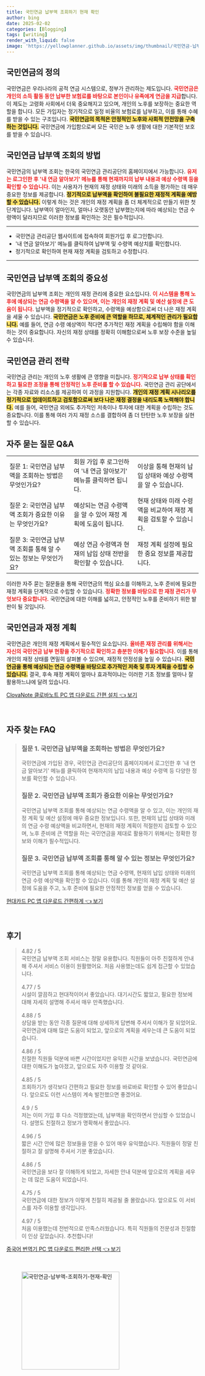 ```yaml
---
title: 국민연금 납부액 조회하기 현재 확인
author: bing
date: 2025-02-02
categories: [Blogging]
tags: [writing]
render_with_liquid: false
image: 'https://yellowplanner.github.io/assets/img/thumbnail/국민연금-납부액-조회하기-현재-확인.webp'
---
```



<h2 id='국민연금의 정의'>국민연금의 정의</h2>

<p>국민연금은 우리나라의 공적 연금 시스템으로, 정부가 관리하는 제도입니다. <b><span style="color: #ee2323;">국민연금은 개인의 소득 활동 동안 납부한 보험료를 바탕으로 본인이나 유족에게 연금을 지급</span></b>합니다. 이 제도는 고령화 사회에서 더욱 중요해지고 있으며, 개인의 노후를 보장하는 중요한 역할을 합니다. 모든 가입자는 정기적으로 일정 비율의 보험료를 납부하고, 이를 통해 수혜를 받을 수 있는 구조입니다. <b><span style="background-color: #ffe066;">국민연금의 목적은 안정적인 노후와 사회적 안전망을 구축하는 것입니다.</span></b> 국민연금에 가입함으로써 모든 국민은 노후 생활에 대한 기본적인 보호를 받을 수 있습니다.</p>

<h2 id='국민연금 납부액 조회의 방법'>국민연금 납부액 조회의 방법</h2>

<p>국민연금의 납부액 조회는 한국의 국민연금 관리공단의 홈페이지에서 가능합니다. <b><span style="color: #ee2323;">유저는 로그인한 후 '내 연금 알아보기' 메뉴를 통해 현재까지의 납부 내용과 예상 수령액 등을 확인할 수 있습니다.</span></b> 이는 사용자가 현재의 재정 상태와 미래의 소득을 평가하는 데 매우 중요한 정보를 제공합니다. <b><span style="background-color: #ffe066;">정기적으로 납부액을 확인하여 불필요한 재정적 계획을 예방할 수 있습니다.</span></b> 이렇게 하는 것은 개인의 재정 계획을 좀 더 체계적으로 만들기 위한 첫 단계입니다. 납부액이 얼마인지, 얼마나 오랫동안 납부했는지에 따라 예상되는 연금 수령액이 달라지므로 이러한 정보를 확인하는 것은 필수적입니다.</p>

<hr />

<ul>
    <li>국민연금 관리공단 웹사이트에 접속하여 회원가입 후 로그인합니다.</li>
    <li>'내 연금 알아보기' 메뉴를 클릭하여 납부액 및 수령액 예상치를 확인합니다.</li>
    <li>정기적으로 확인하여 현재 재정 계획을 검토하고 수정합니다.</li>
</ul>

<hr />

<h2 id='국민연금 납부액 조회의 중요성'>국민연금 납부액 조회의 중요성</h2>

<p>국민연금의 납부액 조회는 개인의 재정 관리에 중요한 요소입니다. <b><span style="color: #ee2323;">이 시스템을 통해 노후에 예상되는 연금 수령액을 알 수 있으며, 이는 개인의 재정 계획 및 예산 설정에 큰 도움이 됩니다.</span></b> 납부액을 정기적으로 확인하고, 수령액을 예상함으로써 더 나은 재정 계획을 세울 수 있습니다. <b><span style="background-color: #ffe066;">국민연금은 노후 준비에 큰 역할을 하므로, 체계적인 관리가 필요합니다.</span></b> 예를 들어, 연금 수령 예상액이 적다면 추가적인 재정 계획을 수립해야 함을 이해하는 것이 중요합니다. 자신의 재정 상태를 정확히 이해함으로써 노후 보장 수준을 높일 수 있습니다.</p>

<h2 id='국민연금 관리 전략'>국민연금 관리 전략</h2>

<p>국민연금 관리는 개인의 노후 생활에 큰 영향을 미칩니다. <b><span style="color: #ee2323;">정기적으로 납부 상태를 확인하고 필요한 조정을 통해 안정적인 노후 준비를 할 수 있습니다.</span></b> 국민연금 관리 공단에서는 각종 자료와 리소스를 제공하여 이 과정을 지원합니다. <b><span style="background-color: #ffe066;">개인의 재정 계획 시나리오를 정기적으로 업데이트하고 검토함으로써 보다 나은 재정 결정을 내리도록 노력해야 합니다.</span></b> 예를 들어, 국민연금 외에도 추가적인 저축이나 투자에 대한 계획을 수립하는 것도 중요합니다. 이를 통해 여러 가지 재정 소스를 결합하여 좀 더 탄탄한 노후 보장을 실현할 수 있습니다.</p>

<h2 id='자주 묻는 질문 Q&A'>자주 묻는 질문 Q&A</h2>

<table>
    <tr>
        <td>질문 1: 국민연금 납부액을 조회하는 방법은 무엇인가요?</td>
        <td>회원 가입 후 로그인하여 '내 연금 알아보기' 메뉴를 클릭하면 됩니다.</td>
        <td>이상을 통해 현재의 납입 상태와 예상 수령액을 알 수 있습니다.</td>
    </tr>
    <tr>
        <td>질문 2: 국민연금 납부액 조회가 중요한 이유는 무엇인가요?</td>
        <td>예상되는 연금 수령액을 알 수 있어 재정 계획에 도움이 됩니다.</td>
        <td>현재 상태와 미래 수령액을 비교하여 재정 계획을 검토할 수 있습니다.</td>
    </tr>
    <tr>
        <td>질문 3: 국민연금 납부액 조회를 통해 알 수 있는 정보는 무엇인가요?</td>
        <td>예상 연금 수령액과 현재의 납입 상태 전반을 확인할 수 있습니다.</td>
        <td>재정 계획 설정에 필요한 중요 정보를 제공합니다.</td>
    </tr>
</table>

<p>이러한 자주 묻는 질문들을 통해 국민연금의 핵심 요소를 이해하고, 노후 준비에 필요한 재정 계획을 단계적으로 수립할 수 있습니다. <b><span style="color: #ee2323;">정확한 정보를 바탕으로 한 재정 관리가 무엇보다 중요합니다.</span></b> 국민연금에 대한 이해를 넓히고, 안정적인 노후를 준비하기 위한 발판이 될 것입니다.</p>

<h2 id='국민연금과 재정 계획'>국민연금과 재정 계획</h2>

<p>국민연금은 개인의 재정 계획에서 필수적인 요소입니다. <b><span style="color: #ee2323;">올바른 재정 관리를 위해서는 자신의 국민연금 납부 현황을 주기적으로 확인하고 충분한 이해가 필요합니다.</span></b> 이를 통해 개인의 재정 상태를 면밀히 살펴볼 수 있으며, 재정적 안정성을 높일 수 있습니다. <b><span style="background-color: #ffe066;">국민연금을 통해 예상되는 연금 수령액을 바탕으로 추가적인 저축 및 투자 계획을 수립할 수 있습니다.</span></b> 결국, 후속 재정 계획이 얼마나 효과적이냐는 이러한 기초 정보를 얼마나 잘 활용하느냐에 달려 있습니다.</p>


<p><a class="click-button" title="ClovaNote 클로바노트 PC 앱 다운로드 간편 설치" href="https://yellowplanner.github.io/posts/ClovaNote-%ED%81%B4%EB%A1%9C%EB%B0%94%EB%85%B8%ED%8A%B8-PC-%EC%95%B1-%EB%8B%A4%EC%9A%B4%EB%A1%9C%EB%93%9C-%EA%B0%84%ED%8E%B8-%EC%84%A4%EC%B9%98/" rel="dofollow">ClovaNote 클로바노트 PC 앱 다운로드 간편 설치 👈 보기</a></p><br>
<h2 id='자주_찾는_FAQ'>자주 찾는 FAQ</h2>
<div itemscope="" itemtype="https://schema.org/FAQPage"> 
<blockquote> 
<div itemscope="" itemprop="mainEntity" itemtype="https://schema.org/Question"> 
<h3 itemprop="name">질문 1. 국민연금 납부액을 조회하는 방법은 무엇인가요?</h3> 
<div itemscope="" itemprop="acceptedAnswer" itemtype="https://schema.org/Answer"> 
<span itemprop="text"> 
<p>국민연금에 가입된 경우, 국민연금 관리공단의 홈페이지에서 로그인한 후 '내 연금 알아보기' 메뉴를 클릭하여 현재까지의 납입 내용과 예상 수령액 등 다양한 정보를 확인할 수 있습니다.</p> 
</span> 
</div> 
</div> 
<div itemscope="" itemprop="mainEntity" itemtype="https://schema.org/Question"> 
<h3 itemprop="name">질문 2. 국민연금 납부액 조회가 중요한 이유는 무엇인가요?</h3> 
<div itemscope="" itemprop="acceptedAnswer" itemtype="https://schema.org/Answer"> 
<span itemprop="text"> 
<p>국민연금 납부액 조회를 통해 예상되는 연금 수령액을 알 수 있고, 이는 개인의 재정 계획 및 예산 설정에 매우 중요한 정보입니다. 또한, 현재의 납입 상태와 미래의 연금 수령 예상액을 비교하면서, 현재의 재정 계획이 적절한지 검토할 수 있으며, 노후 준비에 큰 역할을 하는 국민연금을 제대로 활용하기 위해서는 정확한 정보와 이해가 필수적입니다.</p> 
</span> 
</div> 
</div> 
<div itemscope="" itemprop="mainEntity" itemtype="https://schema.org/Question"> 
<h3 itemprop="name">질문 3. 국민연금 납부액 조회를 통해 알 수 있는 정보는 무엇인가요?</h3> 
<div itemscope="" itemprop="acceptedAnswer" itemtype="https://schema.org/Answer"> 
<span itemprop="text"> 
<p>국민연금 납부액 조회를 통해 예상되는 연금 수령액, 현재의 납입 상태와 미래의 연금 수령 예상액을 확인할 수 있습니다. 이를 통해 개인의 재정 계획 및 예산 설정에 도움을 주고, 노후 준비에 필요한 안정적인 정보를 얻을 수 있습니다.</p> 
</span> 
</div> 
</div> 
</blockquote> 
</div>
<p><a class="click-button" title="현대카드 PC 앱 다운로드 간편하게" href="https://yellowplanner.github.io/posts/%ED%98%84%EB%8C%80%EC%B9%B4%EB%93%9C-PC-%EC%95%B1-%EB%8B%A4%EC%9A%B4%EB%A1%9C%EB%93%9C-%EA%B0%84%ED%8E%B8%ED%95%98%EA%B2%8C/" rel="dofollow">현대카드 PC 앱 다운로드 간편하게 👈 보기</a></p><br>
<h2 id='후기'>후기</h2>
<div itemscope itemtype="https://schema.org/Product">
  <blockquote>
  <div itemprop="review" itemscope itemtype="https://schema.org/Review">
      <div itemprop="reviewRating" itemscope itemtype="https://schema.org/Rating"> <span itemprop="ratingValue">4.82</span> / <span itemprop="bestRating">5</span> </div>
      <span itemprop="reviewBody">국민연금 납부액 조회 서비스는 정말 유용합니다. 직원들이 아주 친절하게 안내해 주셔서 서비스 이용이 원활했어요. 처음 사용했는데도 쉽게 접근할 수 있었습니다.</span>
  </div>
  <br>
  <div itemprop="review" itemscope itemtype="https://schema.org/Review">
      <div itemprop="reviewRating" itemscope itemtype="https://schema.org/Rating"> <span itemprop="ratingValue">4.77</span> / <span itemprop="bestRating">5</span> </div>
      <span itemprop="reviewBody">시설이 깔끔하고 현대적이어서 좋았습니다. 대기시간도 짧았고, 필요한 정보에 대해 자세히 설명해 주셔서 매우 만족했습니다.</span>
  </div>
  <br>
  <div itemprop="review" itemscope itemtype="https://schema.org/Review">
      <div itemprop="reviewRating" itemscope itemtype="https://schema.org/Rating"> <span itemprop="ratingValue">4.88</span> / <span itemprop="bestRating">5</span> </div>
      <span itemprop="reviewBody">상담을 받는 동안 각종 질문에 대해 상세하게 답변해 주셔서 이해가 잘 되었어요. 국민연금에 대해 많은 도움이 되었고, 앞으로의 계획을 세우는데 큰 도움이 되었습니다.</span>
  </div>
  <br>
  <div itemprop="review" itemscope itemtype="https://schema.org/Review">
      <div itemprop="reviewRating" itemscope itemtype="https://schema.org/Rating"> <span itemprop="ratingValue">4.86</span> / <span itemprop="bestRating">5</span> </div>
      <span itemprop="reviewBody">친절한 직원들 덕분에 바쁜 시간이었지만 유익한 시간을 보냈습니다. 국민연금에 대한 이해도가 높아졌고, 앞으로도 자주 이용할 것 같아요.</span>
  </div>
  <br>
  <div itemprop="review" itemscope itemtype="https://schema.org/Review">
      <div itemprop="reviewRating" itemscope itemtype="https://schema.org/Rating"> <span itemprop="ratingValue">4.85</span> / <span itemprop="bestRating">5</span> </div>
      <span itemprop="reviewBody">조회하기가 생각보다 간편하고 필요한 정보를 바로바로 확인할 수 있어 좋았습니다. 앞으로도 이런 시스템이 계속 발전했으면 좋겠어요.</span>
  </div>
  <br>
  <div itemprop="review" itemscope itemtype="https://schema.org/Review">
      <div itemprop="reviewRating" itemscope itemtype="https://schema.org/Rating"> <span itemprop="ratingValue">4.9</span> / <span itemprop="bestRating">5</span> </div>
      <span itemprop="reviewBody">저는 이미 가입 후 다소 걱정했었는데, 납부액을 확인하면서 안심할 수 있었습니다. 설명도 친절하고 정보가 명확해서 좋았습니다.</span>
  </div>
  <br>
  <div itemprop="review" itemscope itemtype="https://schema.org/Review">
      <div itemprop="reviewRating" itemscope itemtype="https://schema.org/Rating"> <span itemprop="ratingValue">4.96</span> / <span itemprop="bestRating">5</span> </div>
      <span itemprop="reviewBody">짧은 시간 안에 많은 정보들을 얻을 수 있어 매우 유익했습니다. 직원들이 정말 친절하고 잘 설명해 주셔서 기분 좋았습니다.</span>
  </div>
  <br>
  <div itemprop="review" itemscope itemtype="https://schema.org/Review">
      <div itemprop="reviewRating" itemscope itemtype="https://schema.org/Rating"> <span itemprop="ratingValue">4.86</span> / <span itemprop="bestRating">5</span> </div>
      <span itemprop="reviewBody">국민연금을 보다 잘 이해하게 되었고, 자세한 안내 덕분에 앞으로의 계획을 세우는 데 많은 도움이 되었습니다.</span>
  </div>
  <br>
  <div itemprop="review" itemscope itemtype="https://schema.org/Review">
      <div itemprop="reviewRating" itemscope itemtype="https://schema.org/Rating"> <span itemprop="ratingValue">4.75</span> / <span itemprop="bestRating">5</span> </div>
      <span itemprop="reviewBody">국민연금에 대한 정보가 이렇게 친절히 제공될 줄 몰랐습니다. 앞으로도 이 서비스를 자주 이용할 생각입니다.</span>
  </div>
  <br>
  <div itemprop="review" itemscope itemtype="https://schema.org/Review">
      <div itemprop="reviewRating" itemscope itemtype="https://schema.org/Rating"> <span itemprop="ratingValue">4.97</span> / <span itemprop="bestRating">5</span> </div>
      <span itemprop="reviewBody">처음 이용했는데 전반적으로 만족스러웠습니다. 특히 직원들의 전문성과 친절함이 인상 깊었습니다. 추천합니다!</span>
  </div>
  </blockquote>
</div>
<p><a class="click-button" title="중국어 번역기 PC 앱 다운로드 편리한 선택" href="https://yellowplanner.github.io/posts/%EC%A4%91%EA%B5%AD%EC%96%B4-%EB%B2%88%EC%97%AD%EA%B8%B0-PC-%EC%95%B1-%EB%8B%A4%EC%9A%B4%EB%A1%9C%EB%93%9C-%ED%8E%B8%EB%A6%AC%ED%95%9C-%EC%84%A0%ED%83%9D/" rel="dofollow">중국어 번역기 PC 앱 다운로드 편리한 선택 👈 보기</a></p><br>
<figure class="image"><img src="https://yellowplanner.github.io/assets/img/thumbnail/국민연금-납부액-조회하기-현재-확인.webp" alt="국민연금-납부액-조회하기-현재-확인" width="256" height="256"></figure>